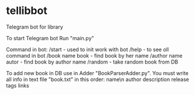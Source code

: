 # tellibbot
Telegram bot for library 

To start Telegram bot Run "main.py"

Command in bot:
  /start - used to init work with bot
  /help - to see oll command in bot
  /book name book - find book by her name 
  /author name autor - find book by author name 
  /random - take random book from DB
  
To add new book in DB use in Adder "BookParserAdder.py". You must write all info in text file "book.txt" in this order:
  name\n
  author
  description
  release
  tags
  links
  
  
  
